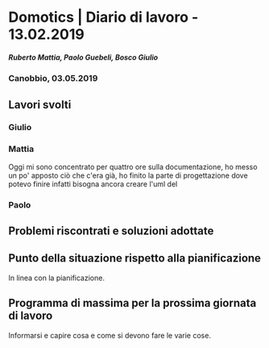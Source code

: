 # Domotics | Diario di lavoro - 13.02.2019

##### Ruberto Mattia, Paolo Guebeli, Bosco Giulio

### Canobbio, 03.05.2019

## Lavori svolti

### Giulio

### Mattia

Oggi mi sono concentrato per quattro ore sulla documentazione, ho messo un po' apposto ciò che c'era già, ho finito la parte di progettazione dove potevo finire infatti bisogna ancora creare l'uml del

### Paolo


##  Problemi riscontrati e soluzioni adottate


##  Punto della situazione rispetto alla pianificazione
In linea con la pianificazione.


## Programma di massima per la prossima giornata di lavoro
Informarsi e capire cosa e come si devono fare le varie cose.
